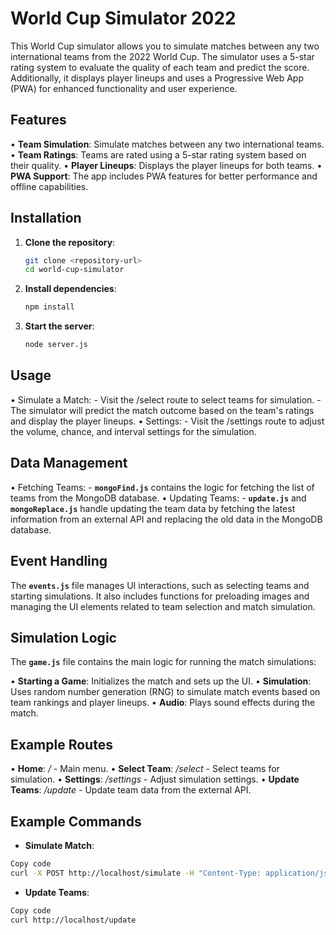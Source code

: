# World Cup Simulator 2022

This World Cup simulator allows you to simulate matches between any two international teams from the 2022 World Cup. The simulator uses a 5-star rating system to evaluate the quality of each team and predict the score. Additionally, it displays player lineups and uses a Progressive Web App (PWA) for enhanced functionality and user experience.

## Features

• **Team Simulation**: Simulate matches between any two international teams.
• **Team Ratings**: Teams are rated using a 5-star rating system based on their quality.
• **Player Lineups**: Displays the player lineups for both teams.
• **PWA Support**: The app includes PWA features for better performance and offline capabilities.

## Installation

1. **Clone the repository**:
   ```sh
   git clone <repository-url>
   cd world-cup-simulator
   ```
2. **Install dependencies**:
   ```sh
   npm install
   ```
3. **Start the server**:
   ```sh
   node server.js
   ```

## Usage
• Simulate a Match:
    - Visit the /select route to select teams for simulation.
    - The simulator will predict the match outcome based on the team's ratings and display the player lineups.
• Settings:
    - Visit the /settings route to adjust the volume, chance, and interval settings for the simulation.

## Data Management
• Fetching Teams:
    - **`mongoFind.js`** contains the logic for fetching the list of teams from the MongoDB database.
• Updating Teams:
    - **`update.js`** and **`mongoReplace.js`** handle updating the team data by fetching the latest information from an external API and replacing the old data in the MongoDB database.

## Event Handling
The **`events.js`** file manages UI interactions, such as selecting teams and starting simulations. It also includes functions for preloading images and managing the UI elements related to team selection and match simulation.

## Simulation Logic
The **`game.js`** file contains the main logic for running the match simulations:

• **Starting a Game**: Initializes the match and sets up the UI.
• **Simulation**: Uses random number generation (RNG) to simulate match events based on team rankings and player lineups.
• **Audio**: Plays sound effects during the match.

## Example Routes
• **Home**: */* - Main menu.
• **Select Team**: */select* - Select teams for simulation.
• **Settings**: */settings* - Adjust simulation settings.
• **Update Teams**: */update* - Update team data from the external API.

## Example Commands
- **Simulate Match**:
```sh
Copy code
curl -X POST http://localhost/simulate -H "Content-Type: application/json" -d '{"homeTeam": "Brazil", "awayTeam": "France"}'
```

- **Update Teams**:
```sh
Copy code
curl http://localhost/update
```
